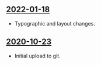 ## [2022-01-18](https://github.com/faktaoklimatu/graphics/blob/d88e05b858a42a53d0dc61f8cb01dbf329bb8d39/data-visualization/emissions/czechia/ghg-emissions-in-czechia-1990-2018/cs-emise-cr-vyvoj.ai)

- Typographic and layout changes.

## [2020-10-23](https://github.com/faktaoklimatu/graphics/blob/b253427fcc97a23462362b3a7615fba73ef8dc32/Data%20visualization/Emissions/Czechia/GHG%20emissions%20in%20Czechia%201990-2018/cs-emise-cr-vyvoj.ai)

- Initial upload to git.

